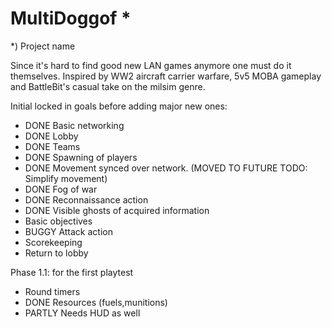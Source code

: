 # MultiDoggof *
*) Project name

Since it's hard to find good new LAN games anymore one must do it themselves. Inspired by WW2 aircraft carrier warfare, 5v5 MOBA gameplay and BattleBit's casual take on the milsim genre.

Initial locked in goals before adding major new ones:
- DONE Basic networking
- DONE Lobby
- DONE Teams
- DONE Spawning of players
- DONE Movement synced over network. (MOVED TO FUTURE TODO: Simplify movement)
- DONE Fog of war
- DONE Reconnaissance action
- DONE Visible ghosts of acquired information
- Basic objectives
- BUGGY Attack action
- Scorekeeping
- Return to lobby

Phase 1.1: for the first playtest
- Round timers
- DONE Resources (fuels,munitions)
- PARTLY Needs HUD as well

